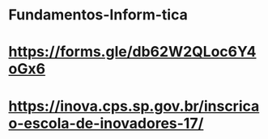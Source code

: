 # Fundamentos-Inform-tica
# https://forms.gle/db62W2QLoc6Y4oGx6
# https://inova.cps.sp.gov.br/inscricao-escola-de-inovadores-17/

